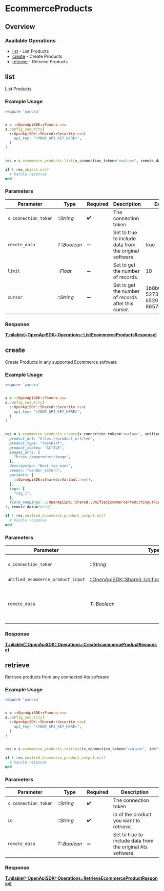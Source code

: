 # EcommerceProducts

## Overview

### Available Operations

* [list](#list) - List Products
* [create](#create) - Create Products
* [retrieve](#retrieve) - Retrieve Products

## list

List Products

### Example Usage

```ruby
require 'panora'


s = ::OpenApiSDK::Panora.new
s.config_security(
  ::OpenApiSDK::Shared::Security.new(
    api_key: "<YOUR_API_KEY_HERE>",
  )
)

    
res = s.ecommerce_products.list(x_connection_token="<value>", remote_data=true, limit=10.0, cursor="1b8b05bb-5273-4012-b520-8657b0b90874")

if ! res.object.nil?
  # handle response
end

```

### Parameters

| Parameter                                               | Type                                                    | Required                                                | Description                                             | Example                                                 |
| ------------------------------------------------------- | ------------------------------------------------------- | ------------------------------------------------------- | ------------------------------------------------------- | ------------------------------------------------------- |
| `x_connection_token`                                    | *::String*                                              | :heavy_check_mark:                                      | The connection token                                    |                                                         |
| `remote_data`                                           | *T::Boolean*                                            | :heavy_minus_sign:                                      | Set to true to include data from the original software. | true                                                    |
| `limit`                                                 | *::Float*                                               | :heavy_minus_sign:                                      | Set to get the number of records.                       | 10                                                      |
| `cursor`                                                | *::String*                                              | :heavy_minus_sign:                                      | Set to get the number of records after this cursor.     | 1b8b05bb-5273-4012-b520-8657b0b90874                    |

### Response

**[T.nilable(::OpenApiSDK::Operations::ListEcommerceProductsResponse)](../../models/operations/listecommerceproductsresponse.md)**




## create

Create Products in any supported Ecommerce software

### Example Usage

```ruby
require 'panora'


s = ::OpenApiSDK::Panora.new
s.config_security(
  ::OpenApiSDK::Shared::Security.new(
    api_key: "<YOUR_API_KEY_HERE>",
  )
)

    
res = s.ecommerce_products.create(x_connection_token="<value>", unified_ecommerce_product_input=::OpenApiSDK::Shared::UnifiedEcommerceProductInput.new(
  product_url: "https://product_url/tee",
  product_type: "teeshirt",
  product_status: "ACTIVE",
  images_urls: [
    "https://myproduct/image",
  ],
  description: "best tee ever",
  vendor: "vendor_extern",
  variants: [
    ::OpenApiSDK::Shared::Variant.new(),
  ],
  tags: [
    "tag_1",
  ],
  field_mappings: ::OpenApiSDK::Shared::UnifiedEcommerceProductInputFieldMappings.new(),
), remote_data=false)

if ! res.unified_ecommerce_product_output.nil?
  # handle response
end

```

### Parameters

| Parameter                                                                                                 | Type                                                                                                      | Required                                                                                                  | Description                                                                                               | Example                                                                                                   |
| --------------------------------------------------------------------------------------------------------- | --------------------------------------------------------------------------------------------------------- | --------------------------------------------------------------------------------------------------------- | --------------------------------------------------------------------------------------------------------- | --------------------------------------------------------------------------------------------------------- |
| `x_connection_token`                                                                                      | *::String*                                                                                                | :heavy_check_mark:                                                                                        | The connection token                                                                                      |                                                                                                           |
| `unified_ecommerce_product_input`                                                                         | [::OpenApiSDK::Shared::UnifiedEcommerceProductInput](../../models/shared/unifiedecommerceproductinput.md) | :heavy_check_mark:                                                                                        | N/A                                                                                                       |                                                                                                           |
| `remote_data`                                                                                             | *T::Boolean*                                                                                              | :heavy_minus_sign:                                                                                        | Set to true to include data from the original Accounting software.                                        | false                                                                                                     |

### Response

**[T.nilable(::OpenApiSDK::Operations::CreateEcommerceProductResponse)](../../models/operations/createecommerceproductresponse.md)**




## retrieve

Retrieve products from any connected Ats software

### Example Usage

```ruby
require 'panora'


s = ::OpenApiSDK::Panora.new
s.config_security(
  ::OpenApiSDK::Shared::Security.new(
    api_key: "<YOUR_API_KEY_HERE>",
  )
)

    
res = s.ecommerce_products.retrieve(x_connection_token="<value>", id="<id>", remote_data=false)

if ! res.unified_ecommerce_product_output.nil?
  # handle response
end

```

### Parameters

| Parameter                                                   | Type                                                        | Required                                                    | Description                                                 |
| ----------------------------------------------------------- | ----------------------------------------------------------- | ----------------------------------------------------------- | ----------------------------------------------------------- |
| `x_connection_token`                                        | *::String*                                                  | :heavy_check_mark:                                          | The connection token                                        |
| `id`                                                        | *::String*                                                  | :heavy_check_mark:                                          | id of the product you want to retrieve.                     |
| `remote_data`                                               | *T::Boolean*                                                | :heavy_minus_sign:                                          | Set to true to include data from the original Ats software. |

### Response

**[T.nilable(::OpenApiSDK::Operations::RetrieveEcommerceProductResponse)](../../models/operations/retrieveecommerceproductresponse.md)**


